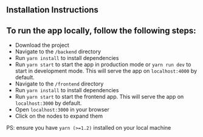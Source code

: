 ## Installation Instructions

## To run the app locally, follow the following steps:

* Download the project
* Navigate to the `/backend` directory
* Run `yarn install` to install dependencies
* Run `yarn start` to start the app in production mode or `yarn run dev` to start  in development mode. This will serve the app on `localhost:4000` by default.
* Navigate to the `/frontend` directory
* Run `yarn install` to install dependencies
* Run `yarn start` to start the frontend app. This will serve the app on `localhost:3000` by default.
* Open `localhost:3000` in your browser
* Click on the nodes to expand them

PS: ensure you have `yarn (>=1.2)` installed on your local machine